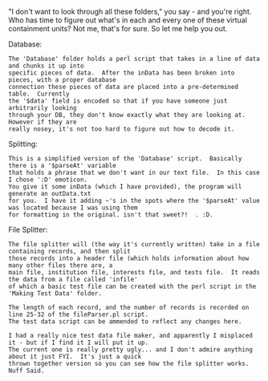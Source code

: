 "I don't want to look through all these folders," you say - and you're right.  Who has time to figure out what's in each and every one of these virtual containment units? Not me, that's for sure. So let me help you out.

Database:

    The 'Database' folder holds a perl script that takes in a line of data and chunks it up into 
    specific pieces of data.  After the inData has been broken into pieces, with a proper database 
    connection these pieces of data are placed into a pre-determined table.  Currently 
    the '$data' field is encoded so that if you have someone just arbitrarily looking 
    through your DB, they don't know exactly what they are looking at.  However if they are 
    really nosey, it's not too hard to figure out how to decode it.

Splitting:

    This is a simplified version of the 'Database' script.  Basically there is a '$parseAt' variable
    that holds a phrase that we don't want in our text file.  In this case I chose ':D' emoticon.  
    You give it some inData (which I have provided), the program will generate an outData.txt 
    for you.  I have it adding ~'s in the spots where the '$parseAt' value was located because I was using them 
    for formatting in the original. isn't that sweet?!  . :D.

File Splitter:

    The file splitter will (the way it's currently written) take in a file containing records, and then split
    those records into a header file (which holds information about how many other files there are, a
    main file, institution file, interests file, and tests file.  It reads the data from a file called 'infile'
    of which a basic test file can be created with the perl script in the 'Making Test Data' folder.  
    
    The length of each record, and the number of records is recorded on line 25-32 of the fileParser.pl script.
    The test data script can be ammended to reflect any changes here.
    
    I had a really nice test data file maker, and apparently I misplaced it - but if I find it I will put it up.
    The current one is really pretty ugly... and I don't admire anything about it just FYI.  It's just a quick
    thrown together version so you can see how the file splitter works. Nuff Said.
